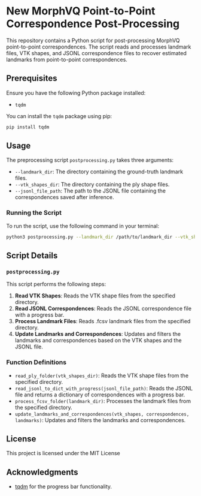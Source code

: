 
# New MorphVQ Point-to-Point Correspondence Post-Processing

This repository contains a Python script for post-processing MorphVQ point-to-point correspondences.
The script reads and processes landmark files, VTK shapes, and JSONL correspondence files to recover estimated landmarks from point-to-point correspondences.

## Prerequisites

Ensure you have the following Python package installed:

- `tqdm`

You can install the `tqdm` package using pip:

```sh
pip install tqdm 
```

## Usage

The preprocessing script `postprocessing.py` takes three arguments:

- `--landmark_dir`: The directory containing the ground-truth landmark files.
- `--vtk_shapes_dir`: The directory containing the ply shape files.
- `--jsonl_file_path`: The path to the JSONL file containing the correspondences saved after inference.

### Running the Script

To run the script, use the following command in your terminal:

```sh
python3 postprocessing.py --landmark_dir /path/to/landmark_dir --vtk_shapes_dir /path/to/vtk_shapes_dir --jsonl_file_path /path/to/jsonl_file
```

## Script Details

### `postprocessing.py`

This script performs the following steps:

1. **Read VTK Shapes**: Reads the VTK shape files from the specified directory.
2. **Read JSONL Correspondences**: Reads the JSONL correspondence file with a progress bar.
3. **Process Landmark Files**: Reads .fcsv landmark files from the specified directory.
4. **Update Landmarks and Correspondences**: Updates and filters the landmarks and correspondences based on the VTK shapes and the JSONL file.

### Function Definitions

- `read_ply_folder(vtk_shapes_dir)`: Reads the VTK shape files from the specified directory.
- `read_jsonl_to_dict_with_progress(jsonl_file_path)`: Reads the JSONL file and returns a dictionary of correspondences with a progress bar.
- `process_fcsv_folder(landmark_dir)`: Processes the landmark files from the specified directory.
- `update_landmarks_and_correspondences(vtk_shapes, correspondences, landmarks)`: Updates and filters the landmarks and correspondences.

## License

This project is licensed under the MIT License

## Acknowledgments

- [tqdm](https://github.com/tqdm/tqdm) for the progress bar functionality.